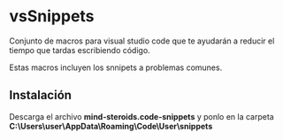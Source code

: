 # vsSnippets
Conjunto de macros para visual studio code que te ayudarán a reducir el tiempo que tardas escribiendo código.

Estas macros incluyen los snnipets a problemas comunes.

## Instalación
Descarga el archivo **mind-steroids.code-snippets** y ponlo en la carpeta **C:\Users\user\AppData\Roaming\Code\User\snippets**